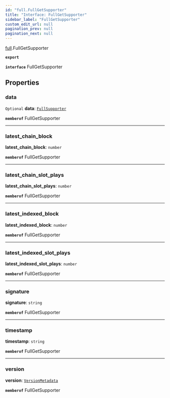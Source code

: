 ```yaml
---
id: "full.FullGetSupporter"
title: "Interface: FullGetSupporter"
sidebar_label: "FullGetSupporter"
custom_edit_url: null
pagination_prev: null
pagination_next: null
---
```


[full](../namespaces/full.md).FullGetSupporter

**`export`**

**`interface`** FullGetSupporter

## Properties

### data

 `Optional` **data**: [`FullSupporter`](full.FullSupporter.md)

**`memberof`** FullGetSupporter

___

### latest\_chain\_block

 **latest\_chain\_block**: `number`

**`memberof`** FullGetSupporter

___

### latest\_chain\_slot\_plays

 **latest\_chain\_slot\_plays**: `number`

**`memberof`** FullGetSupporter

___

### latest\_indexed\_block

 **latest\_indexed\_block**: `number`

**`memberof`** FullGetSupporter

___

### latest\_indexed\_slot\_plays

 **latest\_indexed\_slot\_plays**: `number`

**`memberof`** FullGetSupporter

___

### signature

 **signature**: `string`

**`memberof`** FullGetSupporter

___

### timestamp

 **timestamp**: `string`

**`memberof`** FullGetSupporter

___

### version

 **version**: [`VersionMetadata`](full.VersionMetadata.md)

**`memberof`** FullGetSupporter
